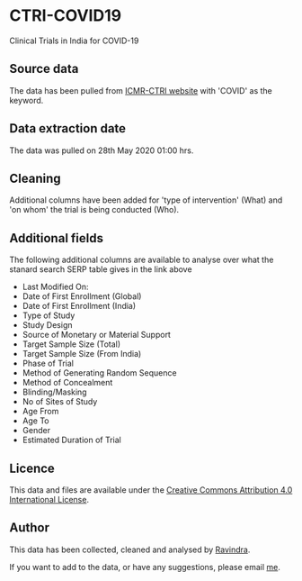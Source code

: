 # CTRI-COVID19
Clinical Trials in India for COVID-19

## Source data
The data has been pulled from [ICMR-CTRI website](Clinicaltrials/advsearch.php) with 'COVID' as the keyword.

## Data extraction date
The data was pulled on 28th May 2020 01:00 hrs. 

## Cleaning
Additional columns have been added for 'type of intervention' (What) and 'on whom' the trial is being conducted (Who). 

## Additional fields
The following additional columns are available to analyse over what the stanard search SERP table gives in the link above 
* Last Modified On:	
* Date of First Enrollment (Global)	
* Date of First Enrollment (India)	
* Type of Study  	
* Study Design 	
* Source of Monetary or Material Support  	
* Target Sample Size (Total)	
* Target Sample Size (From India)	
* Phase of Trial  	
* Method of Generating Random Sequence  	
* Method of Concealment  	
* Blinding/Masking  	
* No of Sites of Study	
* Age From 	
* Age To 	
* Gender 	
* Estimated Duration of Trial  

## Licence
This data and files are  available under the [Creative Commons Attribution 4.0 International License](https://creativecommons.org/licenses/by/4.0/).

## Author
This data has been collected, cleaned and analysed by [Ravindra](https://ravi.rajiniravi.com).

If you want to add to the data, or have any suggestions, please email [me](mailto:ravindra.ramavath@gmail.com).

